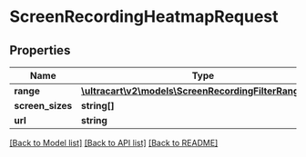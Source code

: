 # ScreenRecordingHeatmapRequest

## Properties
Name | Type | Description | Notes
------------ | ------------- | ------------- | -------------
**range** | [**\ultracart\v2\models\ScreenRecordingFilterRangeDate**](ScreenRecordingFilterRangeDate.md) |  | [optional] 
**screen_sizes** | **string[]** |  | [optional] 
**url** | **string** |  | [optional] 

[[Back to Model list]](../README.md#documentation-for-models) [[Back to API list]](../README.md#documentation-for-api-endpoints) [[Back to README]](../README.md)


